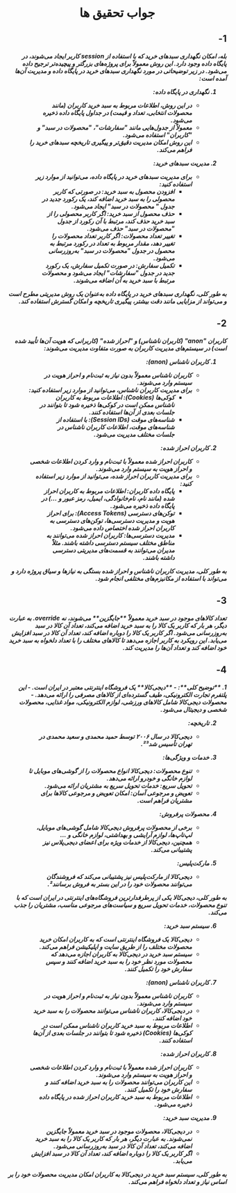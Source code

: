 <h1 style="text-align: center">جواب تحقیق ها</h1>
<html lang="fa" dir="rtl">
<div>
<h2>1-</h2>
<h5>بله، امکان نگهداری سبدهای خرید که با استفاده از session کاربر ایجاد می‌شوند، در پایگاه داده وجود دارد. این روش معمولاً برای پروژه‌های بزرگتر و پیچیده‌تر ترجیح داده می‌شود. در زیر توضیحاتی در مورد نگهداری سبدهای خرید در پایگاه داده و مدیریت آن‌ها آمده است:

1. **نگهداری در پایگاه داده**:
    - در این روش، اطلاعات مربوط به سبد خرید کاربران (مانند محصولات انتخابی، تعداد و قیمت) در جداول پایگاه داده ذخیره
      می‌شود.
    - معمولاً از جدول‌هایی مانند "سفارشات"، "محصولات در سبد" و "کاربران" استفاده می‌شود.
    - این روش امکان مدیریت دقیق‌تر و پیگیری تاریخچه سبدهای خرید را فراهم می‌کند.

2. **مدیریت سبدهای خرید**:
    - برای مدیریت سبدهای خرید در پایگاه داده، می‌توانید از موارد زیر استفاده کنید:
        - **افزودن محصول به سبد خرید**: در صورتی که کاربر محصولی را به سبد خرید اضافه کند، یک رکورد جدید در جدول "
          محصولات در سبد" ایجاد می‌شود.
        - **حذف محصول از سبد خرید**: اگر کاربر محصولی را از سبد خرید حذف کند، مرتبط با آن رکورد از جدول "محصولات در سبد"
          حذف می‌شود.
        - **تغییر تعداد محصولات**: اگر کاربر تعداد محصولات را تغییر دهد، مقدار مربوط به تعداد در رکورد مرتبط به محصول در
          جدول "محصولات در سبد" به‌روزرسانی می‌شود.
        - **تکمیل سفارش**: در صورت تکمیل سفارش، یک رکورد جدید در جدول "سفارشات" ایجاد می‌شود و محصولات مرتبط با سبد خرید
          به آن اضافه می‌شوند.

به طور کلی، نگهداری سبدهای خرید در پایگاه داده به‌عنوان یک روش مدیریتی مطرح است و می‌تواند از مزایایی مانند دقت بیشتر،
پیگیری تاریخچه و امکان گسترش استفاده کند.


</div>
<div>
<h2>2-</h2>
<h5>
کاربران "anon" (کاربران ناشناس) و "احراز شده" (کاربرانی که هویت آن‌ها تأیید شده است) در سیستم‌های مدیریت کاربران به صورت متفاوت مدیریت می‌شوند:

1. **کاربران ناشناس (anon)**:
    - کاربران ناشناس معمولاً بدون نیاز به ثبت‌نام و احراز هویت در سیستم وارد می‌شوند.
    - برای مدیریت کاربران ناشناس، می‌توانید از موارد زیر استفاده کنید:
        - **کوکی‌ها (Cookies)**: اطلاعات مربوط به کاربران ناشناس ممکن است در کوکی‌ها ذخیره شود تا بتوانند در جلسات بعدی
          از آن‌ها استفاده کنند.
        - **شناسه‌های موقت (Session IDs)**: با استفاده از شناسه‌های موقت، اطلاعات کاربران ناشناس در جلسات مختلف مدیریت
          می‌شود.

2. **کاربران احراز شده**:
    - کاربران احراز شده معمولاً با ثبت‌نام و وارد کردن اطلاعات شخصی و احراز هویت به سیستم وارد می‌شوند.
    - برای مدیریت کاربران احراز شده، می‌توانید از موارد زیر استفاده کنید:
        - **پایگاه داده کاربران**: اطلاعات مربوط به کاربران احراز شده (مانند نام، نام‌خانوادگی، ایمیل، رمز عبور و ...)
          در پایگاه داده ذخیره می‌شود.
        - **توکن‌های دسترسی (Access Tokens)**: برای احراز هویت و مدیریت دسترسی‌ها، توکن‌های دسترسی به کاربران احراز شده
          اختصاص داده می‌شود.
        - **مدیریت دسترسی‌ها**: کاربران احراز شده می‌توانند به مناطق مختلف سیستم دسترسی داشته باشند. مثلاً مدیران
          می‌توانند به قسمت‌های مدیریتی دسترسی داشته باشند.

به طور کلی، مدیریت کاربران ناشناس و احراز شده بستگی به نیازها و سیاق پروژه دارد و می‌تواند با استفاده از مکانیزم‌های
مختلفی انجام شود.
</h5>
</div>
<div>
<h2>3-</h2>
<h5>
تعداد کالاهای موجود در سبد خرید معمولاً **جایگزین** می‌شوند، نه override. به عبارت دیگر، هر بار که کاربر یک کالا را به سبد خرید اضافه می‌کند، تعداد آن کالا در سبد به‌روزرسانی می‌شود. اگر کاربر یک کالا را دوباره اضافه کند، تعداد آن کالا در سبد افزایش می‌یابد. این رویکرد به کاربر اجازه می‌دهد تا کالاهای مختلف را با تعداد دلخواه به سبد خرید خود اضافه کند و تعداد آن‌ها را مدیریت کند.

</div>
<div>
<h2>4-</h2>
<h5>
1. **توضیح کلی**:
   - **دیجی‌کالا** یک فروشگاه اینترنتی معتبر در ایران است.
   - این پلتفرم تجارت الکترونیکی، طیف گسترده‌ای از کالاهای مصرفی را ارائه می‌دهد.
   - محصولات دیجی‌کالا شامل کالاهای ورزشی، لوازم الکترونیکی، مواد غذایی، محصولات شخصی و دیجیتال می‌شود.

2. **تاریخچه**:
   - **دیجی‌کالا** در سال ۲۰۰۶ توسط **حمید محمدی** و **سعید محمدی** در تهران تأسیس شد²³.

3. **خدمات و ویژگی‌ها**:
   - **تنوع محصولات**: دیجی‌کالا انواع محصولات را از گوشی‌های موبایل تا لوازم خانگی و خودرو ارائه می‌دهد.
   - **تحویل سریع**: خدمات تحویل سریع به مشتریان ارائه می‌شود.
   - **تعویض و مرجوعی آسان**: امکان تعویض و مرجوعی کالاها برای مشتریان فراهم است.

4. **محصولات پرفروش**:
   - برخی از محصولات پرفروش دیجی‌کالا شامل گوشی‌های موبایل، لپ‌تاپ‌ها، لوازم آرایشی و بهداشتی، لوازم خانگی و ...
   - همچنین، دیجی‌کالا از خدمات ویژه برای اعضای دیجی‌پلاس نیز پشتیبانی می‌کند.

5. **مارکت‌پلیس**:
   - دیجی‌کالا از مارکت‌پلیس نیز پشتیبانی می‌کند که فروشندگان می‌توانند محصولات خود را در این بستر به فروش برسانند².

به طور کلی، دیجی‌کالا یکی از پرطرفدارترین فروشگاه‌های اینترنتی در ایران است که با تنوع محصولات، خدمات تحویل سریع و سیاست‌های مرجوعی مناسب، مشتریان را جذب می‌کند.

6. **سیستم سبد خرید**:
   - **دیجی‌کالا** یک فروشگاه اینترنتی است که به کاربران امکان خرید محصولات مختلف را از طریق سایت و اپلیکیشن فراهم می‌کند.
   - سیستم سبد خرید در دیجی‌کالا به کاربران اجازه می‌دهد که محصولات مورد نظر خود را به سبد خرید اضافه کنند و سپس سفارش خود را تکمیل کنند.

7. **کاربران ناشناس (anon)**:
   - کاربران ناشناس معمولاً بدون نیاز به ثبت‌نام و احراز هویت در سیستم وارد می‌شوند.
   - در دیجی‌کالا، کاربران ناشناس می‌توانند محصولات را به سبد خرید خود اضافه کنند.
   - اطلاعات مربوط به سبد خرید کاربران ناشناس ممکن است در کوکی‌ها (Cookies) ذخیره شود تا بتوانند در جلسات بعدی از آن‌ها استفاده کنند.

8. **کاربران احراز شده**:
   - کاربران احراز شده معمولاً با ثبت‌نام و وارد کردن اطلاعات شخصی و احراز هویت به سیستم وارد می‌شوند.
   - این کاربران می‌توانند محصولات را به سبد خرید اضافه کنند و سفارش خود را تکمیل کنند.
   - اطلاعات مربوط به سبد خرید کاربران احراز شده در پایگاه داده ذخیره می‌شود.

9. **مدیریت سبد خرید**:
   - در دیجی‌کالا، محصولات موجود در سبد خرید معمولاً جایگزین نمی‌شوند. به عبارت دیگر، هر بار که کاربر یک کالا را به سبد خرید اضافه می‌کند، تعداد آن کالا در سبد به‌روزرسانی می‌شود.
   - اگر کاربر یک کالا را دوباره اضافه کند، تعداد آن کالا در سبد افزایش می‌یابد.

به طور کلی، سیستم سبد خرید در دیجی‌کالا به کاربران امکان مدیریت محصولات خود را بر اساس نیاز و تعداد دلخواه فراهم می‌کند.
</h5>
</div>
</html>

